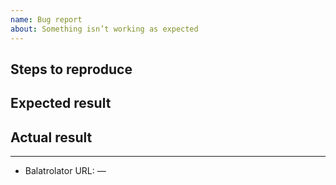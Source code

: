 ```yaml
---
name: Bug report
about: Something isn’t working as expected
---
```


## Steps to reproduce

<!-- Describe the steps with which you can reproduce the issue. -->

## Expected result

<!-- Describe what you expected to happen -->

## Actual result

<!-- Describe what actually happened -->

---

- Balatrolator URL: —<!-- If applicable, provide the Balatrolator share URL -->
